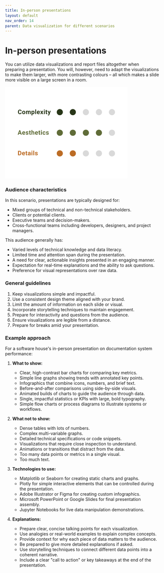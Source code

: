 ```yaml
---
title: In-person presentations
layout: default
nav_order: 14
parent: Data visualization for different scenarios
---
```

# In-person presentations

You can utilize data visualizations and report files altogether when preparing a presentation. You will, however, need to adapt the visualizations to make them larger, with more contrasting colours – all which makes a slide more visible on a large screen in a room. 

![2/5 complexity, 4/5 aesthetics, 2/5 details](https://github.com/goooral/data_visualization_with_python/blob/main/images/prof4.png?raw=true)

### Audience characteristics
In this scenario, presentations are typically designed for:
- Mixed groups of technical and non-technical stakeholders.
- Clients or potential clients.
- Executive teams and decision-makers.
- Cross-functional teams including developers, designers, and project managers.

This audience generally has:
- Varied levels of technical knowledge and data literacy.
- Limited time and attention span during the presentation.
- A need for clear, actionable insights presented in an engaging manner.
- Expectation for real-time explanations and the ability to ask questions.
- Preference for visual representations over raw data.

### General guidelines
1. Keep visualizations simple and impactful.
2. Use a consistent design theme aligned with your brand.
3. Limit the amount of information on each slide or visual.
4. Incorporate storytelling techniques to maintain engagement.
5. Prepare for interactivity and questions from the audience.
6. Ensure visualizations are legible from a distance.
7. Prepare for breaks amid your presentation.

### Example approach

For a software house's in-person presentation on documentation system performance:

1. **What to show:**
   - Clear, high-contrast bar charts for comparing key metrics.
   - Simple line graphs showing trends with annotated key points.
   - Infographics that combine icons, numbers, and brief text.
   - Before-and-after comparisons using side-by-side visuals.
   - Animated builds of charts to guide the audience through data.
   - Single, impactful statistics or KPIs with large, bold typography.
   - Simple flow charts or process diagrams to illustrate systems or workflows.

2. **What not to show:**
   - Dense tables with lots of numbers.
   - Complex multi-variable graphs.
   - Detailed technical specifications or code snippets.
   - Visualizations that require close inspection to understand.
   - Animations or transitions that distract from the data.
   - Too many data points or metrics in a single visual.
   - Too much text.

3. **Technologies to use:**
   - Matplotlib or Seaborn for creating static charts and graphs.
   - Plotly for simple interactive elements that can be controlled during the presentation.
   - Adobe Illustrator or Figma for creating custom infographics.
   - Microsoft PowerPoint or Google Slides for final presentation assembly.
   - Jupyter Notebooks for live data manipulation demonstrations.

4. **Explanations:**
   - Prepare clear, concise talking points for each visualization.
   - Use analogies or real-world examples to explain complex concepts.
   - Provide context for why each piece of data matters to the audience.
   - Be prepared to give more detailed explanations if asked.
   - Use storytelling techniques to connect different data points into a coherent narrative.
   - Include a clear "call to action" or key takeaways at the end of the presentation.
